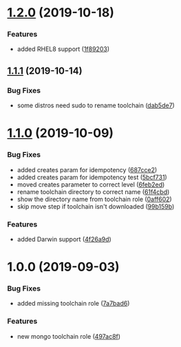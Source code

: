 # [1.2.0](https://github.com/mongodb-ansible-roles/ansible-role-mongo-toolchain/compare/v1.1.1...v1.2.0) (2019-10-18)


### Features

* added RHEL8 support ([1f89203](https://github.com/mongodb-ansible-roles/ansible-role-mongo-toolchain/commit/1f892039df134ce1a9013f8573665d1c2a6b3c1c))

## [1.1.1](https://github.com/mongodb-ansible-roles/ansible-role-mongo-toolchain/compare/v1.1.0...v1.1.1) (2019-10-14)


### Bug Fixes

* some distros need sudo to rename toolchain ([dab5de7](https://github.com/mongodb-ansible-roles/ansible-role-mongo-toolchain/commit/dab5de79af8367938ecc9281c1bf5417e4e20e07))

# [1.1.0](https://github.com/mongodb-ansible-roles/ansible-role-mongo-toolchain/compare/v1.0.0...v1.1.0) (2019-10-09)


### Bug Fixes

* added creates param for idempotency ([687cce2](https://github.com/mongodb-ansible-roles/ansible-role-mongo-toolchain/commit/687cce24febcc76cd00c1d10bb1337889ebb0d03))
* added creates param for idempotency test ([5bcf731](https://github.com/mongodb-ansible-roles/ansible-role-mongo-toolchain/commit/5bcf7318e210ff4c668e0461635cfced5a009805))
* moved creates parameter to correct level ([6feb2ed](https://github.com/mongodb-ansible-roles/ansible-role-mongo-toolchain/commit/6feb2ed5fbc6be07bd75b112e2f055f8bf75a087))
* rename toolchain directory to correct name ([61f4cbd](https://github.com/mongodb-ansible-roles/ansible-role-mongo-toolchain/commit/61f4cbd313550dd41f4cd3b1c915bfeb4d580e7b))
* show the directory name from toolchain role ([0aff602](https://github.com/mongodb-ansible-roles/ansible-role-mongo-toolchain/commit/0aff6028bd3133a7d478e6cbd1174c85f1128f4c))
* skip move step if toolchain isn't downloaded ([99b159b](https://github.com/mongodb-ansible-roles/ansible-role-mongo-toolchain/commit/99b159b9116fd91f52dd1a311a79ac03245795ae))


### Features

* added Darwin support ([4f26a9d](https://github.com/mongodb-ansible-roles/ansible-role-mongo-toolchain/commit/4f26a9d7c0d312cb15a43ab566de92370acb578e))

# 1.0.0 (2019-09-03)


### Bug Fixes

* added missing toolchain role ([7a7bad6](https://github.com/mongodb-ansible-roles/ansible-role-mongo-toolchain/commit/7a7bad6))


### Features

* new mongo toolchain role ([497ac8f](https://github.com/mongodb-ansible-roles/ansible-role-mongo-toolchain/commit/497ac8f))
